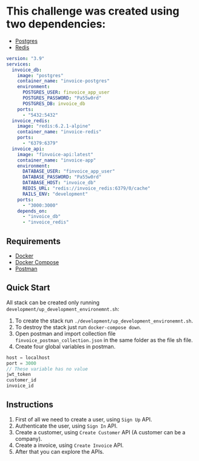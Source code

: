 # This challenge was created using two dependencies:

- [Postgres](https://hub.docker.com/_/postgres)
- [Redis](https://hub.docker.com/_/redis)

```yaml
version: "3.9"
services:
  invoice_db:
    image: "postgres"
    container_name: "invoice-postgres"
    environment:
      POSTGRES_USER: finvoice_app_user
      POSTGRES_PASSWORD: "Pa55w0rd"
      POSTGRES_DB: invoice_db
    ports:
      - "5432:5432"
  invoice_redis:
    image: "redis:6.2.1-alpine"
    container_name: "invoice-redis"
    ports:
      - "6379:6379"
  invoice_api:
    image: "finvoice-api:latest"
    container_name: "invoice-app"
    environment:
      DATABASE_USER: "finvoice_app_user"
      DATABASE_PASSWORD: "Pa55w0rd"
      DATABASE_HOST: "invoice_db"
      REDIS_URL: "redis://invoice_redis:6379/0/cache"
      RAILS_ENV: "development"
    ports:
      - "3000:3000"
    depends_on:
      - "invoice_db"
      - "invoice_redis"
```

Requirements
-----------
- [Docker](https://docs.docker.com/engine/install/)
- [Docker Compose](https://docs.docker.com/compose/install/)
- [Postman](https://www.postman.com/)

Quick Start
-----------
All stack can be created only running `development/up_development_environemnt.sh`:
1. To create the stack run `./development/up_development_environemnt.sh`.
2. To destroy the stack just run `docker-compose down`.
3. Open postman and import collection file `finvoice_postman_collection.json` in the same folder as the file sh file.
4. Create four global variables in postman.
```javascript
host = localhost
port = 3000
// These variable has no value
jwt_token     
customer_id
invoice_id
```
Instructions
-----------
1. First of all we need to create a user, using `Sign Up` API.
2. Authenticate the user, using `Sign In` API.
3. Create a customer, using `Create Customer` API (A customer can be a company).
4. Create a invoice, using `Create Invoice` API.
5. After that you can explore the APIs.